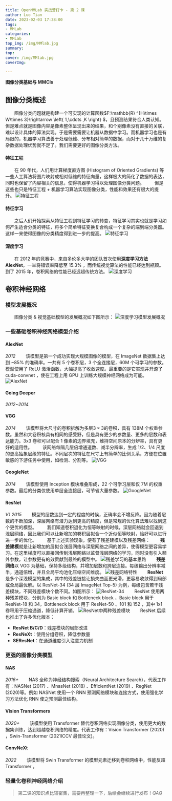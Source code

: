 ```yaml
---
title: OpenMMLab 实战营打卡 - 第 2 课
author: Luo Tian
date: 2023-02-03 17:38:00
tags:
- MMLab
categories:
- MMLab
top_img: /img/MMlab.jpg
summary:
top:
cover: /img/MMlab.jpg
coverImg:

---
```


**图像分类基础与 MMCls**

## 图像分类概述

&#8195;&#8195;图像分类问题就是构建一个可实现的计算函数$F:\mathbb{R} ^{H\times W\times 3}\rightarrow \left\{ 1,\cdots ,K \right\} $，且预测结果符合人类认知。但是难点就是图像内容是像素整体呈现出来的结果，和个别像素没有直接的关联，难以设计具体的算法实现。于是需要需要让机器从数据中学习。而机器学习也是有局限的，机器学习算法善于处理低维、分布相对简单的数据，而对于几十万维的复杂数据处理优势就不足了。我们需要更好的图像分类方法。

#### 特征工程

&#8195;&#8195;在 90 年代，人们用计算梯度直方图 (Histogram of Oriented Gradients) 等一些人工算法将图片映射成相对低维的特征向量，这样极大的简化了数据的表达，同时也保留了内容相关的信息，使得机器学习得以处理图像分类问题。
&#8195;&#8195;但是这些也只是特征工程 + 机器学习算法实现图像分类，性能和效果还有很大的提升。
![特征工程](/img/MMlab/8.png)

#### 特征学习

&#8195;&#8195;之后人们开始探索从特征工程到特征学习的转变，特征学习其实也就是学习如何产生适合分类的特征，将多个简单特征变换复合构成一个复杂的端到端分类器。这样一来使得图像的分类精度得到进一步的提高。
![特征学习](/img/MMlab/9.png)

#### 深度学习

&#8195;&#8195;在 2012 年的竞赛中，来自多伦多大学的团队首次使用**深度学习方法AlexNet**，一举将错误率降低至 15.3% ，而传统视觉算法的性能已经达到瓶颈。到了 2015 年，卷积网络的性能已经远超传统方法。
![深度学习](/img/MMlab/10.png)

## 卷积神经网络

### 模型发展概况

&#8195;&#8195;图像分类 & 视觉基础模型的发展概况如下图所示：
![深度学习模型发展概况](/img/MMlab/18.png)

### 一些基础卷积神经网络模型介绍

#### AlexNet

*2012*
&#8195;&#8195;该模型是第一个成功实现大规模图像的模型，在 ImageNet 数据集上达到 ~85% 的准确率。一共有 5 个卷积层，3 个全连接层，60M 个可学习的参数。模型使用了 ReLU 激活函数，大幅提高了收敛速度。最重要的是它实现并开源了 cuda-convnet ，使在工程上用 GPU 上训练大规模神经网络成为可能。
![AlexNet](/img/MMlab/11.png)

#### Going Deeper

*2012~2014*

#### VGG

*2014*
&#8195;&#8195;该模型将大尺寸的卷积拆解为多层$3\times 3$的卷积，具有 138M 个权重参数。虽然和大卷积核具有相同的感受野，但是具有更少的参数量、更多的层数和表达能力。3x3 卷积可以配合 1 像素的边界填充，维持空间原本的分辨率，具有更好的适用性。
&#8195;&#8195;该网络每隔几层倍增通道数、减半分辨率，生成 1/2、1/4 尺度的更高抽象层级的特征。不同层次的特征在尺寸上有简单的比例关系，方便在位置敏感的下游任务中使用，如检测、分割等。
![VGG](/img/MMlab/12.png)

#### GoogleNet

*2014*
&#8195;&#8195;该模型使用 Inception 模块堆叠形成，22 个可学习层和仅 7M 的权重参数。最后的分类仅使用单层全连接层，可节省大量参数。
![GoogleNet](/img/MMlab/13.png)

#### ResNet

*V1 2015*
&#8195;&#8195;模型的层数达到一定的程度的时候，正确率会不增反降。因为随着层数的不断加深，深层网络有潜力达到更高的精度，但是常规的优化算法难以找到这个更优的模型。
&#8195;&#8195;我们知道卷积退化为恒等映射的时候，深层网络就会回退到浅层网络，因此我们可以让新增加的卷积层拟合一个近似恒等映射，恰好可以进行进一步的优化。
&#8195;&#8195;基于上述实验现象，便有了残差建模以及残差网络：
&#8195;&#8195;**残差建模**就是让新增加的层拟合浅层网络与深层网络之间的差异，使得模型更容易学习。在这里梯度可以直接回传到浅层网络以监督浅层网络的学习，同时没有引入额外参数，让参数更有的效贡献到最终的模型中。
![残差学习的基本思路](/img/MMlab/14.png)
&#8195;&#8195;**残差网络**以 VGG 为基础，保持多级结构，并增加层数和跨层连接。每级输出分辨率减半，通道倍增，并且全局平均池化压缩空间维度。
![残差网络特性](/img/MMlab/15.png)
&#8195;&#8195;**ResNet** 是多个深浅模型的集成，其中的残差链接让损失曲面更光滑，更容易收敛得到局部或全局最优解。以 ResNet-34 (34 层  ImageNet Top-5) 为例，每级包含若干残差模块，不同残差模块个数不同。如图所示：
![ ResNet-34](/img/MMlab/16.png)
&#8195;&#8195;ResNet 使用两种残差模块，分别为 Basic block 和 Bottleneck block ，Basic block 用于 ResNet-18 和 34，Bottleneck block 用于 ResNet-50 、101 和 152 ，其中 1x1 卷积用于压缩通道，降低计算开销。
![ResNet中两种残差模块](/img/MMlab/17.png)
&#8195;&#8195;ResNet 后续也推出了许多优化版本：
- **ResNet B/C/D**：残差模块的局部改进
- **ResNeXt**：使用分组卷积，降低参数量
- **SEResNet**：在通道维度引入注意力机制

### 更强的图像分类模型

#### NAS

*2016+*
&#8195;&#8195;NAS 全称为神经结构搜索（Neural Architecture Search），代表工作有：NASNet (2017) 、MnasNet (2018) 、EfficientNet (2019) 、RegNet (2020)等。例如 NASNet 使用一个 RNN 预测网络模块和连接方式，使用强化学习方法优化 RNN 使之预测最佳结构。

#### Vision Transformers

*2020+*
&#8195;&#8195;该模型使用 Transformer 替代卷积网络实现图像分类，使用更大的数据集训练，达到超越卷积网络的精度。代表工作有：Vision Transformer (2020) ，Swin-Transformer (2021ICCV 最佳论文)。

#### ConvNeXt

*2022*
&#8195;&#8195;该模型将 Swin Transformer 的模型元素迁移到卷积网络中，性能反超 Transformer 。

### 轻量化卷积神经网络介绍





>第二课的知识点比较密集，需要再整理一下，后续会继续进行发布！*QAQ*